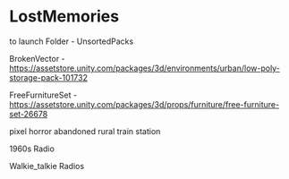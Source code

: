 # LostMemories

to launch 
Folder - UnsortedPacks

BrokenVector - https://assetstore.unity.com/packages/3d/environments/urban/low-poly-storage-pack-101732

FreeFurnitureSet - https://assetstore.unity.com/packages/3d/props/furniture/free-furniture-set-26678

pixel horror abandoned rural  train station

1960s Radio

Walkie_talkie Radios

